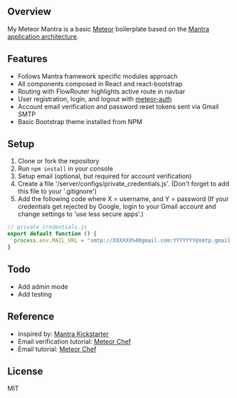 ## Overview
My Meteor Mantra is a basic [Meteor](https://www.meteor.com) boilerplate based on the [Mantra application architecture](https://github.com/kadirahq/mantra).

## Features
* Follows Mantra framework specific modules approach
* All components composed in React and react-bootstrap
* Routing with FlowRouter highlights active route in navbar
* User registration, login, and logout with [meteor-auth](https://github.com/remotebase/meteor-auth)
* Account email verification and password reset tokens sent via Gmail SMTP
* Basic Bootstrap theme installed from NPM

## Setup
1. Clone or fork the repository
2. Run `npm install` in your console
3. Setup email (optional, but required for account verification)
  1. Create a file '/server/configs/private_credentials.js'. (Don't forget to add this file to your '.gitignore')
  2. Add the following code where X = username, and Y = password (If your credentials get rejected by Google, login to your Gmail account and change settings to 'use less secure apps'.)
  ```javascript
  // private_credentials.js
  export default function () {
    process.env.MAIL_URL = "smtp://XXXXXX%40gmail.com:YYYYYYY@smtp.gmail.com:465/"
  }
  ```
  
## Todo
* Add admin mode
* Add testing

## Reference
* Inspired by: [Mantra Kickstarter](https://github.com/mantrajs/meteor-mantra-kickstarter)
* Email verification tutorial: [Meteor Chef](https://themeteorchef.com/snippets/sign-up-with-email-verification/)
* Email tutorial: [Meteor Chef](https://themeteorchef.com/snippets/using-the-email-package/#tmc-configuration)

## License
MIT
